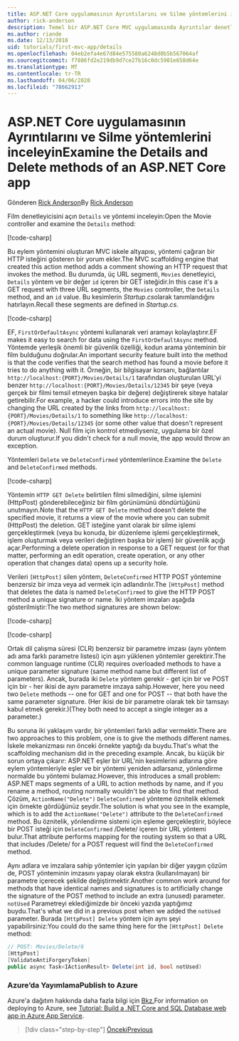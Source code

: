 ```yaml
---
title: ASP.NET Core uygulamasının Ayrıntılarını ve Silme yöntemlerini inceleyin
author: rick-anderson
description: Temel bir ASP.NET Core MVC uygulamasında Ayrıntılar denetleyici yöntemi ve görünümü hakkında bilgi edinin.
ms.author: riande
ms.date: 12/13/2018
uid: tutorials/first-mvc-app/details
ms.openlocfilehash: 04eb2efa4e67d84e575580a6248d0b5b567064af
ms.sourcegitcommit: f7886fd2e219db9d7ce27b16c0dc5901e658d64e
ms.translationtype: MT
ms.contentlocale: tr-TR
ms.lasthandoff: 04/06/2020
ms.locfileid: "78662913"
---
```

# <a name="examine-the-details-and-delete-methods-of-an-aspnet-core-app"></a><span data-ttu-id="049bb-103">ASP.NET Core uygulamasının Ayrıntılarını ve Silme yöntemlerini inceleyin</span><span class="sxs-lookup"><span data-stu-id="049bb-103">Examine the Details and Delete methods of an ASP.NET Core app</span></span>

<span data-ttu-id="049bb-104">Gönderen [Rick Anderson](https://twitter.com/RickAndMSFT)</span><span class="sxs-lookup"><span data-stu-id="049bb-104">By [Rick Anderson](https://twitter.com/RickAndMSFT)</span></span>

<span data-ttu-id="049bb-105">Film denetleyicisini açın `Details` ve yöntemi inceleyin:</span><span class="sxs-lookup"><span data-stu-id="049bb-105">Open the Movie controller and examine the `Details` method:</span></span>

[!code-csharp[](start-mvc/sample/MvcMovie22/Controllers/MoviesController.cs?name=snippet_details)]

<span data-ttu-id="049bb-106">Bu eylem yöntemini oluşturan MVC iskele altyapısı, yöntemi çağıran bir HTTP isteğini gösteren bir yorum ekler.</span><span class="sxs-lookup"><span data-stu-id="049bb-106">The MVC scaffolding engine that created this action method adds a comment showing an HTTP request that invokes the method.</span></span> <span data-ttu-id="049bb-107">Bu durumda, üç URL segmenti, `Movies` denetleyici, `Details` yöntem ve bir değer `id` içeren bir GET isteğidir.</span><span class="sxs-lookup"><span data-stu-id="049bb-107">In this case it's a GET request with three URL segments, the `Movies` controller, the `Details` method, and an `id` value.</span></span> <span data-ttu-id="049bb-108">Bu kesimlerin *Startup.cs*olarak tanımlandığını hatırlayın.</span><span class="sxs-lookup"><span data-stu-id="049bb-108">Recall these segments are defined in *Startup.cs*.</span></span>

[!code-csharp[](start-mvc/sample/MvcMovie3/Startup.cs?highlight=5&name=snippet_1)]

<span data-ttu-id="049bb-109">EF, `FirstOrDefaultAsync` yöntemi kullanarak veri aramayı kolaylaştırır.</span><span class="sxs-lookup"><span data-stu-id="049bb-109">EF makes it easy to search for data using the `FirstOrDefaultAsync` method.</span></span> <span data-ttu-id="049bb-110">Yöntemde yerleşik önemli bir güvenlik özelliği, kodun arama yönteminin bir film bulduğunu doğrular.</span><span class="sxs-lookup"><span data-stu-id="049bb-110">An important security feature built into the method is that the code verifies that the search method has found a movie before it tries to do anything with it.</span></span> <span data-ttu-id="049bb-111">Örneğin, bir bilgisayar korsanı, bağlantılar `http://localhost:{PORT}/Movies/Details/1` tarafından oluşturulan URL'yi benzer `http://localhost:{PORT}/Movies/Details/12345` bir şeye (veya gerçek bir filmi temsil etmeyen başka bir değere) değiştirerek siteye hatalar getirebilir.</span><span class="sxs-lookup"><span data-stu-id="049bb-111">For example, a hacker could introduce errors into the site by changing the URL created by the links from `http://localhost:{PORT}/Movies/Details/1` to something like  `http://localhost:{PORT}/Movies/Details/12345` (or some other value that doesn't represent an actual movie).</span></span> <span data-ttu-id="049bb-112">Null film için kontrol etmediyseniz, uygulama bir özel durum oluşturur.</span><span class="sxs-lookup"><span data-stu-id="049bb-112">If you didn't check for a null movie, the app would throw an exception.</span></span>

<span data-ttu-id="049bb-113">Yöntemleri `Delete` ve `DeleteConfirmed` yöntemleriince.</span><span class="sxs-lookup"><span data-stu-id="049bb-113">Examine the `Delete` and `DeleteConfirmed` methods.</span></span>

[!code-csharp[](start-mvc/sample/MvcMovie22/Controllers/MoviesController.cs?name=snippet_delete)]

<span data-ttu-id="049bb-114">Yöntemin `HTTP GET Delete` belirtilen filmi silmediğini, silme işlemini (HttpPost) gönderebileceğiniz bir film görünümünü döndürtüğünü unutmayın.</span><span class="sxs-lookup"><span data-stu-id="049bb-114">Note that the `HTTP GET Delete` method doesn't delete the specified movie, it returns a view of the movie where you can submit (HttpPost) the deletion.</span></span> <span data-ttu-id="049bb-115">GET isteğine yanıt olarak bir silme işlemi gerçekleştirmek (veya bu konuda, bir düzenleme işlemi gerçekleştirmek, işlem oluşturmak veya verileri değiştiren başka bir işlem) bir güvenlik açığı açar.</span><span class="sxs-lookup"><span data-stu-id="049bb-115">Performing a delete operation in response to a GET request (or for that matter, performing an edit operation, create operation, or any other operation that changes data) opens up a security hole.</span></span>

<span data-ttu-id="049bb-116">Verileri `[HttpPost]` silen yöntem, `DeleteConfirmed` HTTP POST yöntemine benzersiz bir imza veya ad vermek için adlandırılır.</span><span class="sxs-lookup"><span data-stu-id="049bb-116">The `[HttpPost]` method that deletes the data is named `DeleteConfirmed` to give the HTTP POST method a unique signature or name.</span></span> <span data-ttu-id="049bb-117">İki yöntem imzaları aşağıda gösterilmiştir:</span><span class="sxs-lookup"><span data-stu-id="049bb-117">The two method signatures are shown below:</span></span>

[!code-csharp[](start-mvc/sample/MvcMovie/Controllers/MoviesController.cs?name=snippet_delete2)]

[!code-csharp[](start-mvc/sample/MvcMovie/Controllers/MoviesController.cs?name=snippet_delete3)]

<span data-ttu-id="049bb-118">Ortak dil çalışma süresi (CLR) benzersiz bir parametre imzası (aynı yöntem adı ama farklı parametre listesi) için aşırı yüklenen yöntemler gerektirir.</span><span class="sxs-lookup"><span data-stu-id="049bb-118">The common language runtime (CLR) requires overloaded methods to have a unique parameter signature (same method name but different list of parameters).</span></span> <span data-ttu-id="049bb-119">Ancak, burada iki `Delete` yöntem gerekir - get için bir ve POST için bir - her ikisi de aynı parametre imzaya sahip.</span><span class="sxs-lookup"><span data-stu-id="049bb-119">However, here you need two `Delete` methods -- one for GET and one for POST -- that both have the same parameter signature.</span></span> <span data-ttu-id="049bb-120">(Her ikisi de bir parametre olarak tek bir tamsayı kabul etmek gerekir.)</span><span class="sxs-lookup"><span data-stu-id="049bb-120">(They both need to accept a single integer as a parameter.)</span></span>

<span data-ttu-id="049bb-121">Bu soruna iki yaklaşım vardır, bir yöntemleri farklı adlar vermektir.</span><span class="sxs-lookup"><span data-stu-id="049bb-121">There are two approaches to this problem, one is to give the methods different names.</span></span> <span data-ttu-id="049bb-122">İskele mekanizması nın önceki örnekte yaptığı da buydu.</span><span class="sxs-lookup"><span data-stu-id="049bb-122">That's what the scaffolding mechanism did in the preceding example.</span></span> <span data-ttu-id="049bb-123">Ancak, bu küçük bir sorun ortaya çıkarır: ASP.NET eşler bir URL'nin kesimlerini adlarına göre eylem yöntemleriyle eşler ve bir yöntemi yeniden adlarsanız, yönlendirme normalde bu yöntemi bulamaz.</span><span class="sxs-lookup"><span data-stu-id="049bb-123">However, this introduces a small problem: ASP.NET maps segments of a URL to action methods by name, and if you rename a method, routing normally wouldn't be able to find that method.</span></span> <span data-ttu-id="049bb-124">Çözüm, `ActionName("Delete")` `DeleteConfirmed` yönteme öznitelik eklemek için örnekte gördüğünüz şeydir.</span><span class="sxs-lookup"><span data-stu-id="049bb-124">The solution is what you see in the example, which is to add the `ActionName("Delete")` attribute to the `DeleteConfirmed` method.</span></span> <span data-ttu-id="049bb-125">Bu öznitelik, yönlendirme sistemi için eşleme gerçekleştirir, böylece bir POST isteği için `DeleteConfirmed` /Delete/ içeren bir URL yöntemi bulur.</span><span class="sxs-lookup"><span data-stu-id="049bb-125">That attribute performs mapping for the routing system so that a URL that includes /Delete/ for a POST request will find the `DeleteConfirmed` method.</span></span>

<span data-ttu-id="049bb-126">Aynı adlara ve imzalara sahip yöntemler için yapılan bir diğer yaygın çözüm de, POST yönteminin imzasını yapay olarak ekstra (kullanılmayan) bir parametre içerecek şekilde değiştirmektir.</span><span class="sxs-lookup"><span data-stu-id="049bb-126">Another common work around for methods that have identical names and signatures is to artificially change the signature of the POST method to include an extra (unused) parameter.</span></span> <span data-ttu-id="049bb-127">`notUsed` Parametreyi eklediğimizde bir önceki yazıda yaptığımız buydu.</span><span class="sxs-lookup"><span data-stu-id="049bb-127">That's what we did in a previous post when we added the `notUsed` parameter.</span></span> <span data-ttu-id="049bb-128">Burada `[HttpPost] Delete` yöntem için aynı şeyi yapabilirsiniz:</span><span class="sxs-lookup"><span data-stu-id="049bb-128">You could do the same thing here for the `[HttpPost] Delete` method:</span></span>

```csharp
// POST: Movies/Delete/6
[HttpPost]
[ValidateAntiForgeryToken]
public async Task<IActionResult> Delete(int id, bool notUsed)
```

### <a name="publish-to-azure"></a><span data-ttu-id="049bb-129">Azure’da Yayımlama</span><span class="sxs-lookup"><span data-stu-id="049bb-129">Publish to Azure</span></span>

<span data-ttu-id="049bb-130">Azure'a dağıtım hakkında daha fazla bilgi için [Bkz.](/azure/app-service/app-service-web-tutorial-dotnetcore-sqldb)</span><span class="sxs-lookup"><span data-stu-id="049bb-130">For information on deploying to Azure, see [Tutorial: Build a .NET Core and SQL Database web app in Azure App Service](/azure/app-service/app-service-web-tutorial-dotnetcore-sqldb).</span></span>

> [!div class="step-by-step"]
> [<span data-ttu-id="049bb-131">Önceki</span><span class="sxs-lookup"><span data-stu-id="049bb-131">Previous</span></span>](validation.md)
